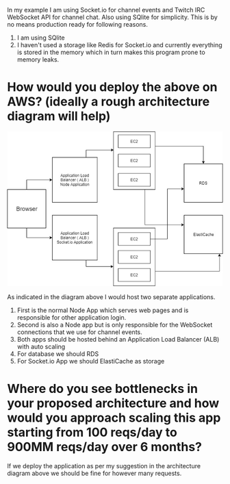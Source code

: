 In my example I am using Socket.io for channel events and Twitch IRC WebSocket API for channel chat.
Also using SQlite for simplicity.
This is by no means production ready for following reasons.
1. I am using SQlite
2. I haven't used a storage like Redis for Socket.io and currently everything is stored in the memory which in turn makes this
  program prone to memory leaks.

# How would you deploy the above on AWS? (ideally a rough architecture diagram will help)

![architecture diagram](https://github.com/sajjad26/twitch-example/raw/master/twitch-example.jpg "Architecture Diagram")

As indicated in the diagram above I would host two separate applications. 
1. First is the normal Node App which serves web pages and is responsible for other
  application login.
2. Second is also a Node app but is only responsible for the WebSocket connections that we use for channel events.
3. Both apps should be hosted behind an Application Load Balancer (ALB) with auto scaling
4. For database we should RDS
5. For Socket.io App we should ElastiCache as storage

# Where do you see bottlenecks in your proposed architecture and how would you approach scaling this app starting from 100 reqs/day to 900MM reqs/day over 6 months?

If we deploy the application as per my suggestion in the architecture diagram above we should be fine for however many requests.
